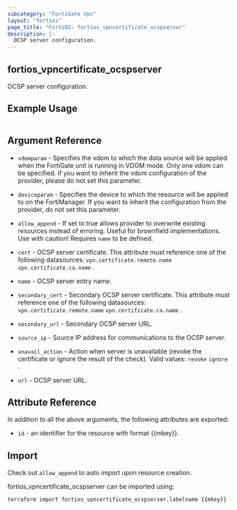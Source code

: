 ```yaml
---
subcategory: "FortiGate Vpn"
layout: "fortios"
page_title: "FortiOS: fortios_vpncertificate_ocspserver"
description: |-
  OCSP server configuration.
---
```


## fortios_vpncertificate_ocspserver
OCSP server configuration.

## Example Usage

```hcl

```

## Argument Reference
* `vdomparam` - Specifies the vdom to which the data source will be applied when the FortiGate unit is running in VDOM mode. Only one vdom can be specified. If you want to inherit the vdom configuration of the provider, please do not set this parameter.
* `deviceparam` - Specifies the device to which the resource will be applied to on the FortiManager. If you want to inherit the configuration from the provider, do not set this parameter.
* `allow_append` - If set to true allows provider to overwrite existing resources instead of erroring. Useful for brownfield implementations. Use with caution! Requires `name` to be defined.

* `cert` - OCSP server certificate. This attribute must reference one of the following datasources: `vpn.certificate.remote.name` `vpn.certificate.ca.name` .
* `name` - OCSP server entry name.
* `secondary_cert` - Secondary OCSP server certificate. This attribute must reference one of the following datasources: `vpn.certificate.remote.name` `vpn.certificate.ca.name` .
* `secondary_url` - Secondary OCSP server URL.
* `source_ip` - Source IP address for communications to the OCSP server.
* `unavail_action` - Action when server is unavailable (revoke the certificate or ignore the result of the check). Valid values: `revoke` `ignore` .
* `url` - OCSP server URL.

## Attribute Reference

In addition to all the above arguments, the following attributes are exported:
* `id` - an identifier for the resource with format {{mkey}}.

## Import

Check out `allow_append` to auto import upon resource creation.

fortios_vpncertificate_ocspserver can be imported using:
```sh
terraform import fortios_vpncertificate_ocspserver.labelname {{mkey}}
```
